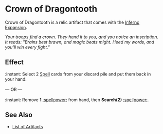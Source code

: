 # Crown of Dragontooth

Crown of Dragontooth is a relic artifact that comes with the [Inferno Expansion](../content.md).

*Your troops find a crown. They hand it to you, and you notice an inscription. It reads: "Brains best brawn, and magic beats might. Heed my words, and you'll win every fight."*


## Effect

:instant: Select 2 [Spell](../spells.md) cards from your discard pile and put them back in your hand.<br><br>— OR —<br><br>:instant: Remove 1 [:spellpower:](../spells.md) from hand, then **Search(2)** [:spellpower:](../spells.md).


## See Also

- [List of Artifacts](../artifacts.md)
